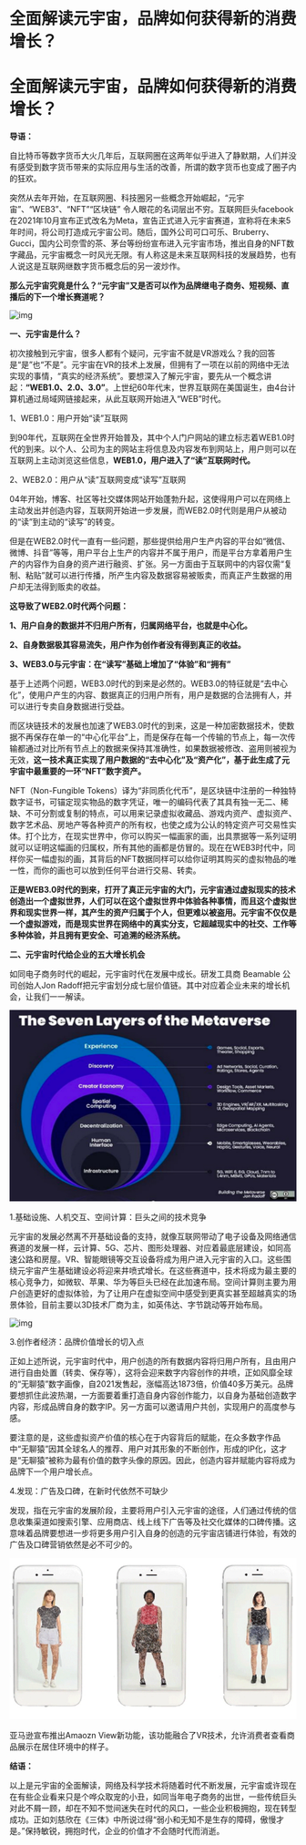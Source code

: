 # 全面解读元宇宙，品牌如何获得新的消费增长？


# 全面解读元宇宙，品牌如何获得新的消费增长？

**导语：**

自比特币等数字货币大火几年后，互联网圈在这两年似乎进入了静默期，人们并没有感受到数字货币带来的实际应用与生活的改善，所谓的数字货币也变成了圈子内的狂欢。

突然从去年开始，在互联网圈、科技圈另一些概念开始崛起，“元宇宙”、“WEB3”、“NFT”“区块链” 令人眼花的名词层出不穷。互联网巨头facebook在2021年10月宣布正式改名为Meta，宣告正式进入元宇宙赛道，宣称将在未来5年时间，将公司打造成元宇宙公司。随后，国外公司可口可乐、Bruberry、Gucci，国内公司奈雪的茶、茅台等纷纷宣布进入元宇宙市场，推出自身的NFT数字藏品，元宇宙概念一时风光无限。有人称这是未来互联网科技的发展趋势，也有人说这是互联网继数字货币概念后的另一波炒作。

**那么元宇宙究竟是什么？“元宇宙”又是否可以作为品牌继电子商务、短视频、直播后的下一个增长赛道呢？**

![img](https://pics5.baidu.com/feed/562c11dfa9ec8a13c0cbca4f849bfd85a2ecc0eb.png?token=f8d54159deab37b19cde35a0189ea63a)

**一、元宇宙是什么？**

初次接触到元宇宙，很多人都有个疑问，元宇宙不就是VR游戏么？我的回答是“是”也“不是”。元宇宙在VR的技术上发展，但拥有了一项在以前的网络中无法实现的事情，“真实的经济系统”。要想深入了解元宇宙，要先从一个概念讲起：**“WEB1.0、2.0、3.0”**。上世纪60年代末，世界互联网在美国诞生，由4台计算机通过局域网链接起来，从此互联网开始进入“WEB”时代。

1、WEB1.0：用户开始“读”互联网

到90年代，互联网在全世界开始普及，其中个人门户网站的建立标志着WEB1.0时代的到来。以个人、公司为主的网站主将信息及内容发布到网站上，用户则可以在互联网上主动浏览这些信息，**WEB1.0，用户进入了“读”互联网时代。**

2、WEB2.0：用户从“读”互联网变成“读写”互联网

04年开始，博客、社区等社交媒体网站开始蓬勃升起，这使得用户可以在网络上主动发出并创造内容，互联网开始进一步发展，而WEB2.0时代则是用户从被动的“读”到主动的“读写”的转变。

但是在WEB2.0时代一直有一些问题，那些提供给用户生产内容的平台如“微信、微博、抖音”等等，用户平台上生产的内容并不属于用户，而是平台方拿着用户生产的内容作为自身的资产进行融资、扩张。另一方面由于互联网中的内容仅需“复制、粘贴”就可以进行传播，所产生内容及数据容易被贩卖，而真正产生数据的用户却无法得到贩卖的收益。

**这导致了WEB2.0时代两个问题：**

**1、用户自身的数据并不归用户所有，归属网络平台，也就是中心化。**

**2、自身数据极其容易流失，用户作为创作者没有得到真正的收益。**

**3、WEB3.0与元宇宙：在“读写”基础上增加了“体验”和“拥有”**

基于上述两个问题，WEB3.0时代的到来是必然的。WEB3.0的特征就是“去中心化”，使用户产生的内容、数据真正的归用户所有，用户是数据的合法拥有人，并可以进行专卖自身数据进行受益。

而区块链技术的发展也加速了WEB3.0时代的到来，这是一种加密数据技术，使数据不再保存在单一的“中心化平台”上，而是保存在每一个传输的节点上，每一次传输都通过对比所有节点上的数据来保持其准确性，如果数据被修改、盗用则被视为无效，**这一技术真正实现了用户数据的“去中心化”及“资产化”，基于此生成了元宇宙中最重要的一环“NFT”数字资产。**

NFT（Non-Fungible Tokens）译为“非同质化代币”，是区块链中注册的一种独特数字证书，可锚定现实物品的数字凭证，唯一的编码代表了其具有独一无二、稀缺、不可分割或复制的特点，可以用来记录虚拟收藏品、游戏内资产、虚拟资产、数字艺术品、房地产等各种资产的所有权，也使之成为公认的特定资产可交易性实体。打个比方，在现实世界中，你可以购买一幅画家的画，出具票据等一系列证明就可以证明这幅画的归属权，所有其他的画都是仿冒的。现在在WEB3时代中，同样你买一幅虚拟的画，其背后的NFT数据同样可以给你证明其购买的虚拟物品的唯一性，而你的画也可以放到任何平台进行交易、转卖。

**正是WEB3.0时代的到来，打开了真正元宇宙的大门，元宇宙通过虚拟现实的技术创造出一个虚拟世界，人们可以在这个虚拟世界中体验各种事情，而且这个虚拟世界和现实世界一样，其产生的资产归属于个人，但更难以被盗用。元宇宙不仅仅是一个虚拟游戏，而是现实世界在网络中的真实分支，它超越现实中的社交、工作等多种体验，并且拥有更安全、可追溯的经济系统。**

**二、元宇宙时代给企业的五大增长机会**

如同电子商务时代的崛起，元宇宙时代在发展中成长。研发工具商 Beamable 公司创始人Jon Radoff把元宇宙划分成七层价值链。其中对应着企业未来的增长机会，让我们一一解读。



![img](abc.jpg)

1.基础设施、人机交互、空间计算：巨头之间的技术竞争

元宇宙的发展必然离不开基础设备的支持，就像互联网带动了电子设备及网络通信赛道的发展一样，云计算、5G、芯片、图形处理器、对应着最底层建设，如同高速公路和房屋。VR、智能眼镜等交互设备将成为用户进入元宇宙的入口。这些围绕元宇宙产生基础建设必将迎来井喷式增长。在这些赛道中，技术将成为最主要的核心竞争力，如微软、苹果、华为等巨头已经在此加速布局。空间计算则主要为用户创造更好的虚拟体验，为了让用户在虚拟空间中感受到更真实甚至超越真实的场景体验，目前主要以3D技术厂商为主，如英伟达、字节跳动等开始布局。

![img](https://pics7.baidu.com/feed/b17eca8065380cd77f4e0b99d2dcc13e58828191.jpeg?token=6ed32f47d9522c697f240ea09ec4ef6e)

3.创作者经济：品牌价值增长的切入点

正如上述所说，元宇宙时代中，用户创造的所有数据内容将归用户所有，且由用户进行自由处置（转卖、保存等），这将会迎来数字内容创作的井喷，正如风靡全球的“无聊猿”数字画像，自2021发售起，涨幅高达1873倍，价值40多万美元。品牌要想抓住此波热潮，一方面要着重打造自身内容创作能力，以自身为基础创造数字内容，形成品牌自身的数字IP。另一方面可以邀请用户共创，实现用户的高度参与感。

要注意的是，这些虚拟资产价值的核心在于内容背后的赋能，在众多数字作品中“无聊猿”因其全球名人的推荐、用户对其形象的不断创作，形成的IP化，这才是“无聊猿”被称为最有价值的数字头像的原因。因此，创造内容并赋能内容将成为品牌下一个用户增长点。

4.发现：广告及口碑，在新时代依然不可缺少

发现，指在元宇宙的发展阶段，主要将用户引入元宇宙的途径，人们通过传统的信息收集渠道如搜索引擎、应用商店、线上线下广告等及社交化媒体的口碑传播。这意味着品牌要想进一步将更多用户引入自身的创造的元宇宙店铺进行体验，有效的广告及口碑营销依然是必不可少的。

![img](b3b7d0a20cf431ada92f6e14c7aec0a52fdd9844.jpg)

亚马逊宣布推出Amaozn View新功能，该功能融合了VR技术，允许消费者查看商品展示在居住环境中的样子。

**结语：**

以上是元宇宙的全面解读，网络及科学技术将随着时代不断发展，元宇宙或许现在在有些企业看来只是个哗众取宠的小丑，如同当年电子商务的出世，一些传统巨头对此不屑一顾，却在不知不觉间迷失在时代的风口，一些企业积极拥抱，现在转型成功。正如刘慈欣在《三体》中所说过得“弱小和无知不是生存的障碍，傲慢才是。”保持敏锐，拥抱时代，企业的价值才不会随时代而消逝。
